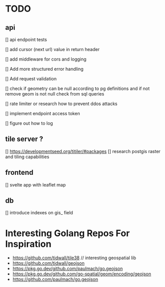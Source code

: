 # TODO

## api

[] api endpoint tests

[] add cursor (next url) value in return header

[] add middleware for cors and logging

[] Add more structured error handling

[] Add request validation

[] check if geometry can be null according to pg definitions and if not remove geom is not null check from sql queries

[] rate limiter or research how to prevent ddos attacks

[] implement endpoint access token

[] figure out how to log

## tile server ?

[] https://developmentseed.org/titiler/#packages
[] research postgis raster and tiling capabilities

## frontend

[] svelte app with leaflet map

## db

[] introduce indexes on gis\_ field

# Interesting Golang Repos For Inspiration

- https://github.com/tidwall/tile38 // interesting geospatial lib
- https://github.com/tidwall/geojson
- https://pkg.go.dev/github.com/paulmach/go.geojson
- https://pkg.go.dev/github.com/go-spatial/geom/encoding/geojson
- https://github.com/paulmach/go.geojson
